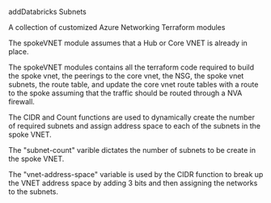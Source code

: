 addDatabricks Subnets

A collection of customized Azure Networking Terraform modules

The spokeVNET module assumes that a Hub or Core VNET is already in place.

The spokeVNET modules contains all the terraform code required to build the spoke vnet, the peerings to the core vnet, the NSG, the spoke vnet subnets, the route table, and update the core vnet route tables with a route to the spoke assuming that the traffic should be routed through a NVA firewall.

The CIDR and Count functions are used to dynamically create the number of required subnets and assign address space to each of the subnets in the spoke VNET.

The "subnet-count" varible dictates the number of subnets to be create in the spoke VNET.

The "vnet-address-space" variable is used by the CIDR function to break up the VNET address space by adding 3 bits and then assigning the networks to the subnets.
